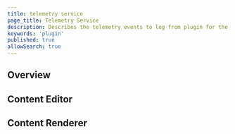 ```yaml
---
title: telemetry service  
page_title: Telemetry Service
description: Describes the telemetry events to log from plugin for the content editor and content renderer
keywords: 'plugin'
published: true
allowSearch: true
---
```


## Overview


## Content Editor


## Content Renderer
